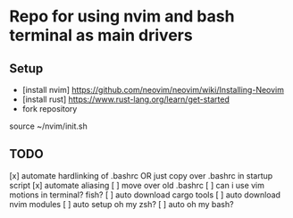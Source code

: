 # Repo for using nvim and bash terminal as main drivers

## Setup

- [install nvim] https://github.com/neovim/neovim/wiki/Installing-Neovim
- [install rust] https://www.rust-lang.org/learn/get-started
- fork repository

source ~/nvim/init.sh

## TODO
[x] automate hardlinking of .bashrc OR just copy over .bashrc in startup script
[x] automate aliasing
[ ] move over old .bashrc
[ ] can i use vim motions in terminal? fish?
[ ] auto download cargo tools
[ ] auto download nvim modules
[ ] auto setup oh my zsh?
[ ] auto oh my bash?
